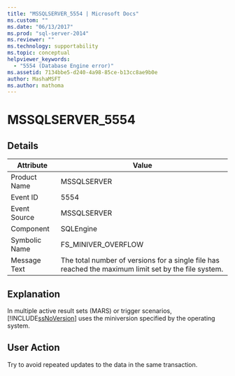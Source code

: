 ```yaml
---
title: "MSSQLSERVER_5554 | Microsoft Docs"
ms.custom: ""
ms.date: "06/13/2017"
ms.prod: "sql-server-2014"
ms.reviewer: ""
ms.technology: supportability
ms.topic: conceptual
helpviewer_keywords: 
  - "5554 (Database Engine error)"
ms.assetid: 7134bbe5-d240-4a98-85ce-b13cc8ae9b0e
author: MashaMSFT
ms.author: mathoma
---
```

# MSSQLSERVER_5554
    
## Details  
  
|Attribute|Value|  
|-|-|  
|Product Name|MSSQLSERVER|  
|Event ID|5554|  
|Event Source|MSSQLSERVER|  
|Component|SQLEngine|  
|Symbolic Name|FS_MINIVER_OVERFLOW|  
|Message Text|The total number of versions for a single file has reached the maximum limit set by the file system.|  
  
## Explanation  
 In multiple active result sets (MARS) or trigger scenarios, [!INCLUDE[ssNoVersion](../../includes/ssnoversion-md.md)] uses the miniversion specified by the operating system.  
  
## User Action  
 Try to avoid repeated updates to the data in the same transaction.  
  
  
